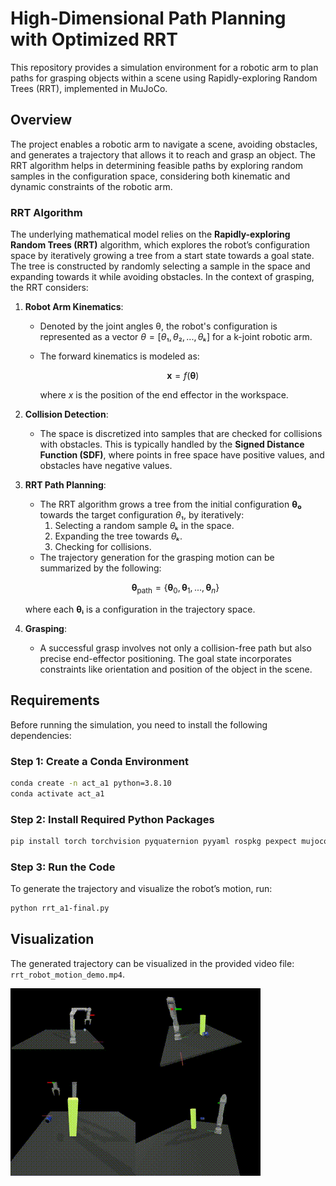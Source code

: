 # High-Dimensional Path Planning with Optimized RRT

This repository provides a simulation environment for a robotic arm to plan paths for grasping objects within a scene using Rapidly-exploring Random Trees (RRT), implemented in MuJoCo.

## Overview

The project enables a robotic arm to navigate a scene, avoiding obstacles, and generates a trajectory that allows it to reach and grasp an object. The RRT algorithm helps in determining feasible paths by exploring random samples in the configuration space, considering both kinematic and dynamic constraints of the robotic arm.

### RRT Algorithm

The underlying mathematical model relies on the **Rapidly-exploring Random Trees (RRT)** algorithm, which explores the robot’s configuration space by iteratively growing a tree from a start state towards a goal state. The tree is constructed by randomly selecting a sample in the space and expanding towards it while avoiding obstacles. In the context of grasping, the RRT considers:

1. **Robot Arm Kinematics**:
   - Denoted by the joint angles θ, the robot's configuration is represented as a vector $θ = [θ₁, θ₂, ..., θₖ]$ for a k-joint robotic arm.
   - The forward kinematics is modeled as:  

     $$
     \mathbf{x} = f(\mathbf{\theta})
     $$

     where $x$ is the position of the end effector in the workspace.

2. **Collision Detection**:
   - The space is discretized into samples that are checked for collisions with obstacles. This is typically handled by the **Signed Distance Function (SDF)**, where points in free space have positive values, and obstacles have negative values.

3. **RRT Path Planning**:
   - The RRT algorithm grows a tree from the initial configuration **θ₀** towards the target configuration $θ₁$, by iteratively:
     1. Selecting a random sample $θₖ$ in the space.
     2. Expanding the tree towards $θₖ$.
     3. Checking for collisions.
   - The trajectory generation for the grasping motion can be summarized by the following:

    $$
    \mathbf{θ}_\text{path} = \{ \mathbf{θ}_0, \mathbf{θ}_1, ..., \mathbf{θ}_n \}
    $$

     where each **θᵢ** is a configuration in the trajectory space.

4. **Grasping**:
   - A successful grasp involves not only a collision-free path but also precise end-effector positioning. The goal state incorporates constraints like orientation and position of the object in the scene.

## Requirements

Before running the simulation, you need to install the following dependencies:

### Step 1: Create a Conda Environment

```bash
conda create -n act_a1 python=3.8.10
conda activate act_a1
```

### Step 2: Install Required Python Packages

```bash
pip install torch torchvision pyquaternion pyyaml rospkg pexpect mujoco==2.3.7 dm_control==1.0.14 opencv-python matplotlib packaging einops h5py ipython
```

### Step 3: Run the Code

To generate the trajectory and visualize the robot’s motion, run:

```bash
python rrt_a1-final.py
```

## Visualization

The generated trajectory can be visualized in the provided video file: `rrt_robot_motion_demo.mp4`.

![Visualization](img/robot_motion_with_transfer.gif)
